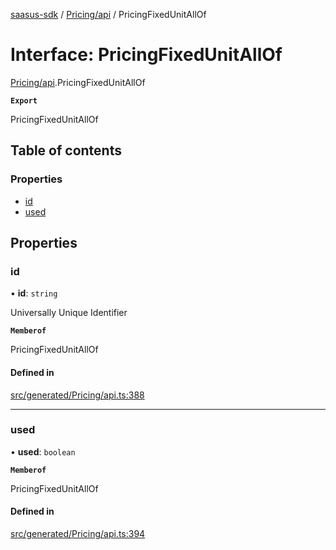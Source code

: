 [saasus-sdk](../README.md) / [Pricing/api](../modules/Pricing_api.md) / PricingFixedUnitAllOf

# Interface: PricingFixedUnitAllOf

[Pricing/api](../modules/Pricing_api.md).PricingFixedUnitAllOf

**`Export`**

PricingFixedUnitAllOf

## Table of contents

### Properties

- [id](Pricing_api.PricingFixedUnitAllOf.md#id)
- [used](Pricing_api.PricingFixedUnitAllOf.md#used)

## Properties

### id

• **id**: `string`

Universally Unique Identifier

**`Memberof`**

PricingFixedUnitAllOf

#### Defined in

[src/generated/Pricing/api.ts:388](https://github.com/saasus-platform/saasus-sdk-javascript/blob/6b95732/src/generated/Pricing/api.ts#L388)

___

### used

• **used**: `boolean`

**`Memberof`**

PricingFixedUnitAllOf

#### Defined in

[src/generated/Pricing/api.ts:394](https://github.com/saasus-platform/saasus-sdk-javascript/blob/6b95732/src/generated/Pricing/api.ts#L394)
